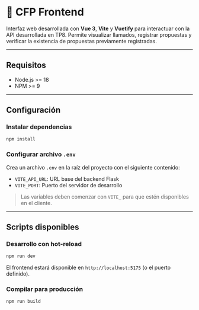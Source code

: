 # 📄 CFP Frontend

Interfaz web desarrollada con **Vue 3**, **Vite** y **Vuetify** para interactuar con la API desarrollada en TP8. Permite visualizar llamados, registrar propuestas y verificar la existencia de propuestas previamente registradas.

---

## Requisitos

- Node.js >= 18
- NPM >= 9

---

## Configuración


### Instalar dependencias

```bash
npm install
```

### Configurar archivo `.env`

Crea un archivo `.env` en la raíz del proyecto con el siguiente contenido:
- `VITE_API_URL`: URL base del backend Flask
- `VITE_PORT`: Puerto del servidor de desarrollo

> Las variables deben comenzar con `VITE_` para que estén disponibles en el cliente.

---

## Scripts disponibles

### Desarrollo con hot-reload

```bash
npm run dev
```

El frontend estará disponible en `http://localhost:5175` (o el puerto definido).

### Compilar para producción

```bash
npm run build
```